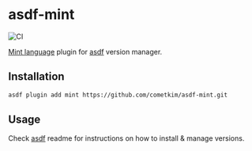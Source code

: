 # asdf-mint

![CI](https://github.com/cometkim/asdf-mint/workflows/CI/badge.svg?branch=master)

[Mint language](https://www.mint-lang.com/) plugin for [asdf](https://asdf-vm.com) version manager. 

## Installation

```bash
asdf plugin add mint https://github.com/cometkim/asdf-mint.git
```

## Usage

Check [asdf](https://github.com/asdf-vm/asdf) readme for instructions on how to install & manage versions.

